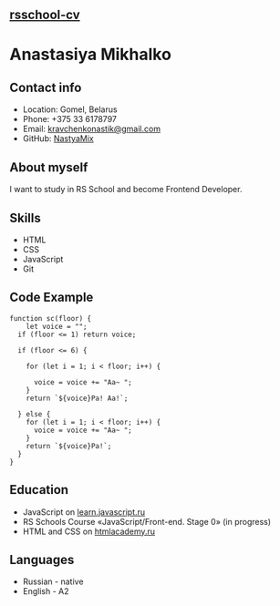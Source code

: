  ## [rsschool-cv](https://nastyamix.github.io/rsschool-cv/)
# Anastasiya Mikhalko
## Contact info
* Location: Gomel, Belarus
* Phone: +375 33 6178797
* Email: kravchenkonastik@gmail.com
* GitHub: [NastyaMix](https://github.com/NastyaMix)
## About myself
I want to study in RS School and become Frontend Developer.
## Skills
* HTML
* CSS
* JavaScript
* Git
## Code Example
```
function sc(floor) {
    let voice = "";
  if (floor <= 1) return voice;
  
  if (floor <= 6) {
    
    for (let i = 1; i < floor; i++) {
     
      voice = voice += "Aa~ ";
    } 
    return `${voice}Pa! Aa!`;
    
  } else {
    for (let i = 1; i < floor; i++) {
      voice = voice += "Aa~ ";
    }
    return `${voice}Pa!`;
  }
}
```
## Education
* JavaScript on [learn.javascript.ru](https://learn.javascript.ru/)
* RS Schools Course «JavaScript/Front-end. Stage 0» (in progress)
* HTML and CSS on [htmlacademy.ru](https://htmlacademy.ru/courses/basic-html-css)
## Languages
* Russian - native
* English - A2

